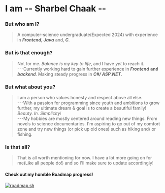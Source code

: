 # I am -- Sharbel Chaak --

### But who am I?
> A computer-science undergraduate(Expected 2024) with experience in **_Frontend_**, **_Java_** and, **_C_**.
### But is that enough?
> Not for me. _Balance is my key to life_, and I have _yet_ to reach it.  
> ---Currently working hard to gain further experience in **_Frontend_** **and** **_backend_**. Making steady progress in **_C#/ ASP.NET_**.
### But what about you?
> I am a person who values honesty and respect above all else.  
> ---With a passion for programming since youth and ambitions to grow further, my ultimate dream & goal is to create a beautiful family! _Beauty. In. Simplicity!_  
> ---My hobbies are mostly centered around reading new things. From novels to science documentaries. I'm aspiring to go out of my comfort zone and try new things (or pick up old ones) such as hiking and/ or fishing.

### Is that all?
> That is all worth mentioning for now. I have a lot more going on for me(Like all people do!) and so I'll make sure to update accordingly!



#### Check out my humble Roadmap progress!
[![roadmap.sh](https://api.roadmap.sh/v1-badge/wide/6491d61b94a0234a65ded38e?variant=dark)](https://roadmap.sh)

<!--
**Dev-Sharbel/Dev-Sharbel** is a ✨ _special_ ✨ repository because its `README.md` (this file) appears on your GitHub profile.

Here are some ideas to get you started:

- 🔭 I’m currently working on ...
- 🌱 I’m currently learning ...
- 👯 I’m looking to collaborate on ...
- 🤔 I’m looking for help with ...
- 💬 Ask me about ...
- 📫 How to reach me: ...
- 😄 Pronouns: ...
- ⚡ Fun fact: ...
-->
